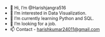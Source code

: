 - 👋 Hi, I’m @Harishjangra516
- 👀 I’m interested in Data Visualization.
- 🌱 I’m currently learning Python and SQL.
- 💞️ I’m looking for a job.
- 📫 Contact - harishkumar24011@gmail.com


